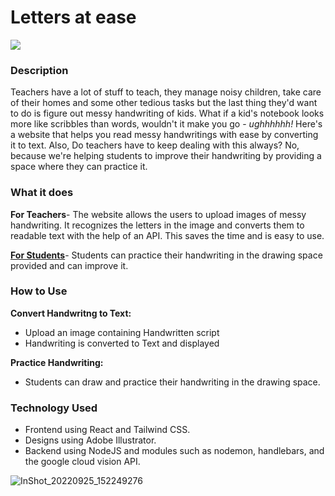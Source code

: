 <h1>Letters at ease </h1>
<img src="https://user-images.githubusercontent.com/100701261/192120215-71c58a66-c288-41f8-ae40-5dfdd79f93e1.png">

<h3>Description</h3>
Teachers have a lot of stuff to teach, they manage noisy children, take care of their homes and some other tedious tasks but the last thing they'd want to do is figure out messy handwriting of  kids. What if a kid's notebook looks more like scribbles than words, wouldn't it make you go - <i>ughhhhhh!</i> Here's a website that helps you read messy handwritings with ease by converting it to text. Also, Do teachers have to keep dealing with this always? No, because we're helping students to improve their handwriting by providing a space where they can practice it. 

<h3>What it does</h3>
<b>For Teachers</b>-
The website allows the users to upload images of messy handwriting. It recognizes the letters in the image and converts them to readable text with the help of an API. This saves the time and is easy to use.<br>

<b><u>For Students</b></u>-
Students can practice their handwriting in the drawing space provided and can improve it.

<h3>How to Use </h3>

<b>Convert Handwritng to Text:</b>
<ul>
<li>Upload an image containing Handwritten script </li>
<li>Handwriting is converted to Text and displayed </li>
</ul>
<b>Practice Handwriting:</b>
<ul><li>Students can draw and practice their handwriting in the drawing space.</li></ul>

<h3>Technology Used</h3>
<ul>
<li>Frontend using React and Tailwind CSS.</li>
  <li>Designs using Adobe Illustrator.</li>
<li>Backend using NodeJS and modules such as nodemon, handlebars, and the google cloud vision API.</li>
</ul>

![InShot_20220925_152249276](https://user-images.githubusercontent.com/100701261/192138111-50dc4b46-46ff-4e1e-a517-59edee79b8e6.gif)



